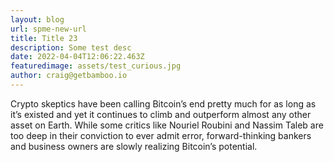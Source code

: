 ```yaml
---
layout: blog
url: spme-new-url
title: Title 23
description: Some test desc
date: 2022-04-04T12:06:22.463Z
featuredimage: assets/test_curious.jpg
author: craig@getbamboo.io
---
```


Crypto skeptics have been calling Bitcoin’s end pretty much for as long as it’s existed and yet it continues to climb and outperform almost any other asset on Earth. While some critics like Nouriel Roubini and Nassim Taleb are too deep in their conviction to ever admit error, forward-thinking bankers and business owners are slowly realizing Bitcoin’s potential.
